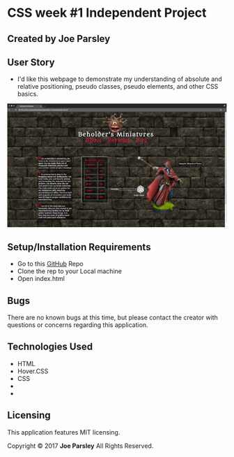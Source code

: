 # CSS week #1 Independent Project

## Created by Joe Parsley


## User Story

* I'd like this webpage to demonstrate my understanding of absolute and relative positioning, pseudo classes, pseudo elements, and other CSS basics.


<p align="center">
  <img src="img/screenshot.png" alt="webtsite screenshot">
</p>


## Setup/Installation Requirements

  * Go to this <a href="https://github.com/joeparsley/Product-Showcase">GitHub<a> Repo
  * Clone the rep to your Local machine
  * Open index.html



## Bugs
There are no known bugs at this time, but please contact the creator with questions or concerns regarding this application.


## Technologies Used

  * HTML
  * Hover.CSS
  * CSS
  *
  *


## Licensing
This application features MIT licensing.

Copyright &copy; 2017 **Joe Parsley** All Rights Reserved.
